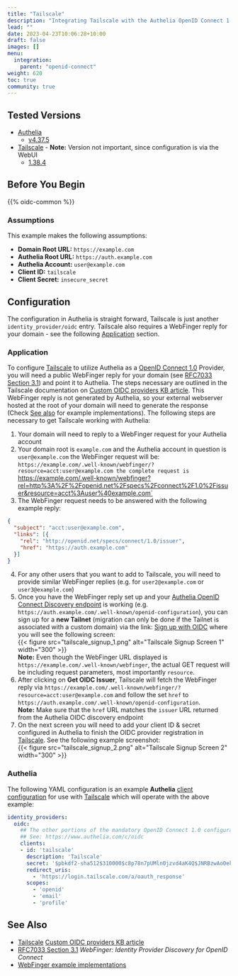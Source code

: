 ```yaml
---
title: "Tailscale"
description: "Integrating Tailscale with the Authelia OpenID Connect 1.0 Provider."
lead: ""
date: 2023-04-23T10:06:28+10:00
draft: false
images: []
menu:
  integration:
    parent: "openid-connect"
weight: 620
toc: true
community: true
---
```


## Tested Versions

* [Authelia]
  * [v4.37.5](https://github.com/authelia/authelia/releases/tag/v4.37.5)
* [Tailscale] - **Note:** Version not important, since configuration is via the WebUI
  * [1.38.4](https://github.com/tailscale/tailscale/releases/tag/v1.38.4)

## Before You Begin

{{% oidc-common %}}

### Assumptions

This example makes the following assumptions:

* __Domain Root URL:__ `https://example.com`
* __Authelia Root URL:__ `https://auth.example.com`
* __Authelia Account:__ `user@example.com`
* __Client ID:__ `tailscale`
* __Client Secret:__ `insecure_secret`


## Configuration
The configuration in Authelia is straight forward, Tailscale is just another `identity_provider/oidc` entry.
Tailscale also requires a WebFinger reply for your domain - see the following [Application](#application)
section.


### Application

To configure [Tailscale] to utilize Authelia as a [OpenID Connect 1.0] Provider, you will need a public WebFinger reply
for your domain (see [RFC7033 Section 3.1]) and point it to Authelia. The steps necessary are outlined in the Tailscale
documentation on [Custom OIDC providers KB article]. This WebFinger reply is not generated by Authelia, so your external
webserver hosted at the root of your domain will need to generate the response (Check [See also](#see-also) for example
implementations). The following steps are necessary to get Tailscale working with Authelia:

1. Your domain will need to reply to a WebFinger request for your Authelia account
2. Your domain root is `example.com` and the Authelia account in question is `user@example.com` the WebFinger request
will be: `https://example.com/.well-known/webfinger/?resource=acct:user@example.com the complete request is `https://example.com/.well-known/webfinger?rel=http%3A%2F%2Fopenid.net%2Fspecs%2Fconnect%2F1.0%2Fissuer&resource=acct%3Auser%40example.com`
3. The WebFinger request needs to be answered with the following example reply:
```json
{
  "subject": "acct:user@example.com",
  "links": [{
    "rel": "http://openid.net/specs/connect/1.0/issuer",
    "href": "https://auth.example.com"
  }]
}
```
4. For any other users that you want to add to Tailscale, you will need to provide similar WebFinger replies (e.g. for `user2@example.com` or `user3@example.com`)
5. Once you have the WebFinger reply set up and your [Authelia OpenID Connect Discovery endpoint](https://www.authelia.com/integration/openid-connect/introduction/#well-known-discovery-endpoints) is working (e.g. `https://auth.example.com/.well-known/openid-configuration`), you can sign up for a **new Tailnet** (migration can only be done if the Tailnet is associated with a custom domain) via the link: [Sign up with OIDC](https://login.tailscale.com/start/oidc) where you will see the following screen: \
{{< figure src="tailscale_signup_1.png" alt="Tailscale Signup Screen 1" width="300" >}} \
**Note:** Even though the WebFinger URL displayed is `https://example.com/.well-known/webfinger`, the actual GET request will be including request parameters, most importantly `resource`.
6. After clicking on **Get OIDC Issuer**, Tailscale will fetch the WebFinger reply via `https://example.com/.well-known/webfinger/?resource=acct:user@example.com` and follow the set `href` to `https://auth.example.com/.well-known/openid-configuration`. \
**Note:** Make sure that the `href` URL matches the `issuer` URL returned from the Authelia OIDC discovery endpoint
7. On the next screen you will need to add your client ID & secret configured in Authelia to finish the OIDC provider registration in [Tailscale]. See the following example screenshot: \
{{< figure src="tailscale_signup_2.png" alt="Tailscale Signup Screen 2" width="300" >}}


### Authelia

The following YAML configuration is an example __Authelia__
[client configuration](../../../configuration/identity-providers/open-id-connect.md#clients) for use with [Tailscale] which
will operate with the above example:

```yaml
identity_providers:
  oidc:
    ## The other portions of the mandatory OpenID Connect 1.0 configuration go here.
    ## See: https://www.authelia.com/c/oidc
    clients:
    - id: 'tailscale'
      description: 'Tailscale'
      secret: '$pbkdf2-sha512$310000$c8p78n7pUMln0jzvd4aK4Q$JNRBzwAo0ek5qKn50cFzzvE9RXV88h1wJn5KGiHrD0YKtZaR/nCb2CJPOsKaPK0hjf.9yHxzQGZziziccp6Yng'  # The digest of 'insecure_secret'.
      redirect_uris:
        - 'https://login.tailscale.com/a/oauth_response'
      scopes:
        - 'openid'
        - 'email'
        - 'profile'
```

## See Also

- [Tailscale] [Custom OIDC providers KB article]
- [RFC7033 Section 3.1] _WebFinger: Identity Provider Discovery for OpenID Connect_
- [WebFinger example implementations](https://webfinger.net/code/)

[Authelia]: https://www.authelia.com
[Tailscale]: https://tailscale.com
[Custom OIDC providers KB article]: https://tailscale.com/kb/1240/sso-custom-oidc/
[RFC7033 Section 3.1]: https://datatracker.ietf.org/doc/html/rfc7033#section-3.1
[OpenID Connect 1.0]: ../../openid-connect/introduction.md
